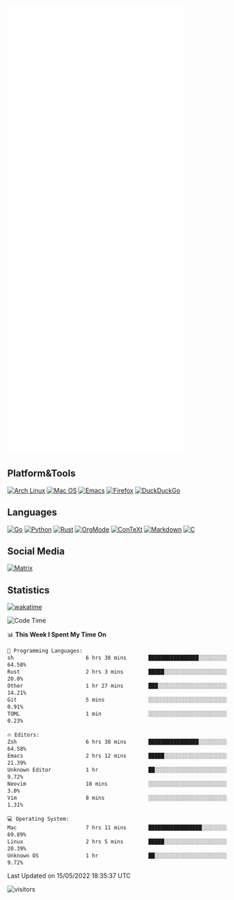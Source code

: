 ![Metrics](https://github.com/SteamedFish/SteamedFish/blob/master/github-metrics.svg)

## Platform&Tools

[![Arch Linux](https://img.shields.io/badge/ArchLinux-1793D1?logo=arch-linux&logoColor=fff&style=flat-square)](https://archlinux.org/)
[![Mac OS](https://img.shields.io/badge/MacOS-000000?style=flat-square&logo=macos&logoColor=F0F0F0)](https://www.apple.com/macos/)
[![Emacs](https://img.shields.io/badge/Emacs-%237F5AB6.svg?&style=flat-square&logo=gnu-emacs&logoColor=white)](https://www.gnu.org/software/emacs/)
[![Firefox](https://img.shields.io/badge/Firefox-FF7139?style=flat-square&logo=Firefox-Browser&logoColor=white)](https://firefox.com/)
[![DuckDuckGo](https://img.shields.io/badge/DuckDuckGo-DE5833?style=flat-square&logo=DuckDuckGo&logoColor=white)](https://duckduckgo.com/)

## Languages

[![Go](https://img.shields.io/badge/Golang-%2300ADD8.svg?style=flat-square&logo=go&logoColor=white)](https://golang.org/)
[![Python](https://img.shields.io/badge/Python-3670A0?style=flat-square&logo=python&logoColor=ffdd54)](https://www.python.org/)
[![Rust](https://img.shields.io/badge/Rust-%23000000.svg?style=flat-square&logo=rust&logoColor=white)](https://www.rust-lang.org/)
[![OrgMode](https://img.shields.io/badge/OrgMode-%23000000.svg?style=flat-square&logo=org&logoColor=white)](https://orgmode.org/)
[![ConTeXt](https://img.shields.io/badge/ConTeXt-%23008080.svg?style=flat-square&logo=latex&logoColor=white)](https://contextgarden.net/)
[![Markdown](https://img.shields.io/badge/MarkDown-%23000000.svg?style=flat-square&logo=markdown&logoColor=white)](https://daringfireball.net/projects/markdown/)
[![C](https://img.shields.io/badge/C-%2300599C.svg?style=flat-square&logo=c&logoColor=white)](https://www.iso.org/standard/74528.html)

## Social Media

[![Matrix](https://img.shields.io/badge/SteamedFish-2CA5E0?style=social&logo=matrix&logoColor=black)](https://matrix.to/#/@i:steamedfish.org)

## Statistics
[![wakatime](https://wakatime.com/badge/user/168280d6-fcf2-4b4f-ad3a-dc4612f35b38.svg)](https://wakatime.com/@168280d6-fcf2-4b4f-ad3a-dc4612f35b38)

<!--START_SECTION:waka-->
![Code Time](http://img.shields.io/badge/Code%20Time-1%2C811%20hrs%2047%20mins-blue)

📊 **This Week I Spent My Time On** 

```text
💬 Programming Languages: 
sh                       6 hrs 38 mins       ████████████████░░░░░░░░░   64.58% 
Rust                     2 hrs 3 mins        █████░░░░░░░░░░░░░░░░░░░░   20.0% 
Other                    1 hr 27 mins        ███░░░░░░░░░░░░░░░░░░░░░░   14.21% 
Git                      5 mins              ░░░░░░░░░░░░░░░░░░░░░░░░░   0.91% 
TOML                     1 min               ░░░░░░░░░░░░░░░░░░░░░░░░░   0.23%

🔥 Editors: 
Zsh                      6 hrs 38 mins       ████████████████░░░░░░░░░   64.58% 
Emacs                    2 hrs 12 mins       █████░░░░░░░░░░░░░░░░░░░░   21.39% 
Unknown Editor           1 hr                ██░░░░░░░░░░░░░░░░░░░░░░░   9.72% 
Neovim                   18 mins             ░░░░░░░░░░░░░░░░░░░░░░░░░   3.0% 
Vim                      8 mins              ░░░░░░░░░░░░░░░░░░░░░░░░░   1.31%

💻 Operating System: 
Mac                      7 hrs 11 mins       █████████████████░░░░░░░░   69.89% 
Linux                    2 hrs 5 mins        █████░░░░░░░░░░░░░░░░░░░░   20.39% 
Unknown OS               1 hr                ██░░░░░░░░░░░░░░░░░░░░░░░   9.72%

```


 Last Updated on 15/05/2022 18:35:37 UTC
<!--END_SECTION:waka-->

![visitors](https://visitor-badge.laobi.icu/badge?page_id=SteamedFish.SteamedFish)
